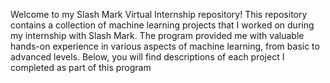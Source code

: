 Welcome to my Slash Mark Virtual Internship repository! This repository contains a collection of machine learning projects that I worked on during my internship with Slash Mark. The program provided me with valuable hands-on experience in various aspects of machine learning, from basic to advanced levels. Below, you will find descriptions of each project I completed as part of this program


